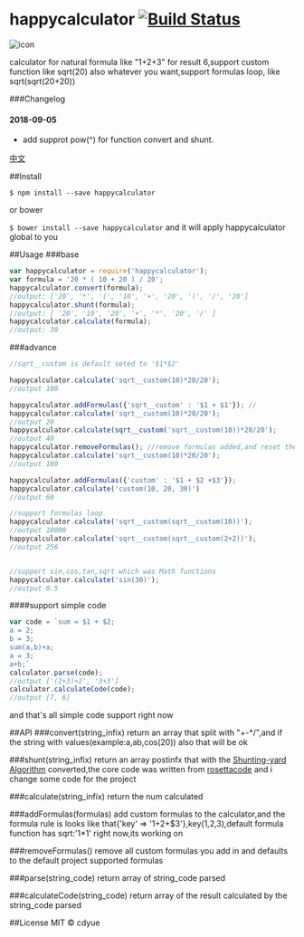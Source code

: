 # happycalculator [![Build Status](https://travis-ci.org/billyct/happycalculator.svg?branch=v1.3.0)](https://travis-ci.org/billyct/happycalculator)

![icon](./icon.png)


calculator for natural formula like "1+2+3" for result 6,support custom function like sqrt(20) also whatever you want,support formulas loop,  like sqrt(sqrt(20+20))

###Changelog
#### 2018-09-05
* add supprot pow(^) for function convert and shunt.

[中文](https://github.com/billyct/happycalculator/blob/master/readme_zh.md)

##Install


``` $ npm install --save happycalculator ```


or bower


``` $ bower install --save happycalculator ``` and it will apply happycalculator global to you

##Usage
###base

```js
var happycalculator = require('happycalculator');
var formula = '20 * ( 10 + 20 ) / 20';
happycalculator.convert(formula);
//output: ['20', '*', '(', '10', '+', '20', ')', '/', '20']
happycalculator.shunt(formula);
//output: [ '20', '10', '20', '+', '*', '20', '/' ]
happycalculator.calculate(formula);
//output: 30
```
###advance
```js
//sqrt__custom is default seted to '$1*$2'

happycalculator.calculate('sqrt__custom(10)*20/20');
//output 100

happycalculator.addFormulas({'sqrt__custom' : '$1 + $1'}); //
happycalculator.calculate('sqrt__custom(10)*20/20');
//output 20
happycalculator.calculate(sqrt__custom('sqrt__custom(10))*20/20');
//output 40
happycalculator.removeFormulas(); //remove formulas added,and reset the formulas default
happycalculator.calculate('sqrt__custom(10)*20/20');
//output 100

happycalculator.addFormulas({'custom' : '$1 + $2 +$3'});
happycalculator.calculate('custom(10, 20, 30)')
//output 60

//support formulas loop
happycalculator.calculate('sqrt__custom(sqrt__custom(10))');
//output 10000
happycalculator.calculate('sqrt__custom(sqrt__custom(2+2))');
//output 256


//support sin,cos,tan,sqrt which was Math functions
happycalculator.calculate('sin(30)');
//output 0.5

```

####support simple code
```js
var code = `sum = $1 + $2;
a = 2;
b = 3;
sum(a,b)+a;
a = 3;
a+b;`
calculator.parse(code);
//output ['(2+3)+2', '3+3']
calculator.calculateCode(code);
//output [7, 6]
```
and that's all simple code support right now

##API
###convert(string_infix)
return an array that split with "+-*/",and if the string with values(example:a,ab,cos(20)) also that will be ok

###shunt(string_infix)
return an array postinfx that with the [Shunting-yard Algorithm](https://en.wikipedia.org/wiki/Shunting-yard_algorithm) converted,the core code was written from [rosettacode](https://rosettacode.org/wiki/Parsing/Shunting-yard_algorithm#JavaScript) and i change some code for the project

###calculate(string_infix)
return the num calculated

###addFormulas(formulas)
add custom formulas to the calculator,and the formula rule is looks like that{'key' => '$1+$2+$3'},key(1,2,3),default formula function has sqrt:'$1*$1' right now,its working on

###removeFormulas()
remove all custom formulas you add in and defaults to the default project supported formulas

###parse(string_code)
return array of string_code parsed


###calculateCode(string_code)
return array of the result calculated by the string_code parsed 




##License
MIT © cdyue
